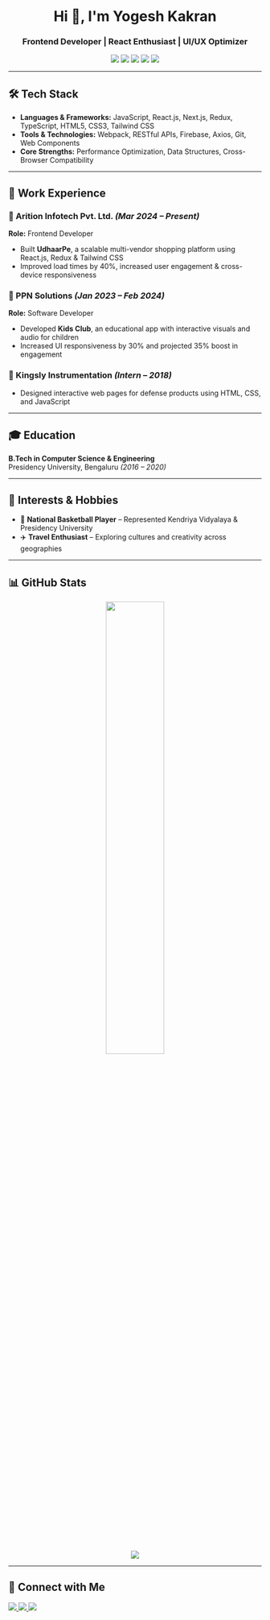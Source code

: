 <h1 align="center">Hi 👋, I'm Yogesh Kakran</h1>
<h3 align="center">Frontend Developer | React Enthusiast | UI/UX Optimizer</h3>

<p align="center">
  <img src="https://img.shields.io/badge/JavaScript-F7DF1E?style=flat&logo=javascript&logoColor=000"/>
  <img src="https://img.shields.io/badge/React-20232A?style=flat&logo=react&logoColor=61DAFB"/>
  <img src="https://img.shields.io/badge/Tailwind_CSS-38B2AC?style=flat&logo=tailwind-css&logoColor=white"/>
  <img src="https://img.shields.io/badge/Redux-593D88?style=flat&logo=redux&logoColor=white"/>
  <img src="https://img.shields.io/badge/TypeScript-3178C6?style=flat&logo=typescript&logoColor=white"/>
</p>

---

## 🛠️ Tech Stack

- **Languages & Frameworks:** JavaScript, React.js, Next.js, Redux, TypeScript, HTML5, CSS3, Tailwind CSS  
- **Tools & Technologies:** Webpack, RESTful APIs, Firebase, Axios, Git, Web Components  
- **Core Strengths:** Performance Optimization, Data Structures, Cross-Browser Compatibility

---

## 💼 Work Experience

### 🔹 Arition Infotech Pvt. Ltd. *(Mar 2024 – Present)*  
**Role:** Frontend Developer  
- Built **UdhaarPe**, a scalable multi-vendor shopping platform using React.js, Redux & Tailwind CSS  
- Improved load times by 40%, increased user engagement & cross-device responsiveness  

### 🔹 PPN Solutions *(Jan 2023 – Feb 2024)*  
**Role:** Software Developer  
- Developed **Kids Club**, an educational app with interactive visuals and audio for children  
- Increased UI responsiveness by 30% and projected 35% boost in engagement  

### 🔹 Kingsly Instrumentation *(Intern – 2018)*  
- Designed interactive web pages for defense products using HTML, CSS, and JavaScript  

---

## 🎓 Education

**B.Tech in Computer Science & Engineering**  
Presidency University, Bengaluru *(2016 – 2020)*

---

## 🏀 Interests & Hobbies

- 🏅 **National Basketball Player** – Represented Kendriya Vidyalaya & Presidency University  
- ✈️ **Travel Enthusiast** – Exploring cultures and creativity across geographies  

---

## 📊 GitHub Stats

<p align="center">
  <!-- <img src="https://github-readme-stats.vercel.app/api?username=ykakran05&show_icons=true&theme=react&hide_border=true" width="48%"/> -->
  <img src="https://github-readme-streak-stats.herokuapp.com?user=ykakran05&theme=react&hide_border=true" width="48%"/>
</p>

<p align="center">
  <img src="https://github-readme-stats.vercel.app/api/top-langs/?username=ykakran05&layout=compact&theme=react&hide_border=true"/>
</p>

---

## 🔗 Connect with Me

<p align="left">
  <a href="https://linkedin.com/in/yogesh-kakran-66b30a177" target="_blank">
    <img src="https://img.shields.io/badge/LinkedIn-0077B5?style=flat&logo=linkedin&logoColor=white"/>
  </a>
  <a href="mailto:ykakran05@gmail.com">
    <img src="https://img.shields.io/badge/Gmail-D14836?style=flat&logo=gmail&logoColor=white"/>
  </a>
  <a href="https://github.com/ykakran05" target="_blank">
    <img src="https://img.shields.io/badge/GitHub-181717?style=flat&logo=github&logoColor=white"/>
  </a>
</p>
